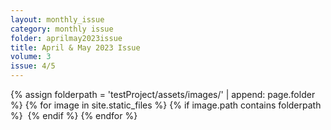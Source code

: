 ```yaml
---
layout: monthly_issue
category: monthly issue
folder: aprilmay2023issue
title: April & May 2023 Issue
volume: 3
issue: 4/5
---
```

<html>
{% assign folderpath = 'testProject/assets/images/' | append: page.folder %}
{% for image in site.static_files %}
{% if image.path contains folderpath %}
    <img src="testProject/{{ image.path }}" alt="">
{% endif %}
{% endfor %}
</html>

